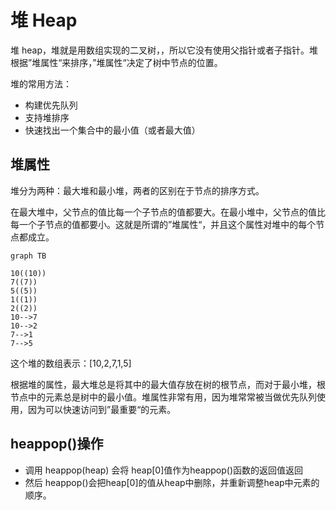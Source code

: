 # 堆 Heap
堆 heap，堆就是用数组实现的二叉树，，所以它没有使用父指针或者子指针。堆根据”堆属性“来排序，”堆属性“决定了树中节点的位置。

堆的常用方法：
* 构建优先队列
* 支持堆排序
* 快速找出一个集合中的最小值（或者最大值）

## 堆属性
堆分为两种：最大堆和最小堆，两者的区别在于节点的排序方式。

在最大堆中，父节点的值比每一个子节点的值都要大。在最小堆中，父节点的值比每一个子节点的值都要小。这就是所谓的”堆属性“，并且这个属性对堆中的每个节点都成立。

```mermaid
graph TB

10((10))
7((7))
5((5))
1((1))
2((2))
10-->7
10-->2
7-->1
7-->5
```

这个堆的数组表示：[10,2,7,1,5]

根据堆的属性，最大堆总是将其中的最大值存放在树的根节点，而对于最小堆，根节点中的元素总是树中的最小值。堆属性非常有用，因为堆常常被当做优先队列使用，因为可以快速访问到”最重要“的元素。

## heappop()操作

* 调用 heappop(heap) 会将 heap[0]值作为heappop()函数的返回值返回
* 然后 heappop()会把heap[0]的值从heap中删除，并重新调整heap中元素的顺序。
